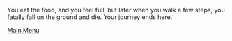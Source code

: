 You eat the food, and you feel full, but later when you walk a few steps, you fatally fall on the ground and die. Your journey ends here.

[Main Menu](main-menu.md)